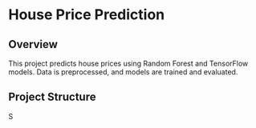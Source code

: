 # House Price Prediction

## Overview

This project predicts house prices using Random Forest and TensorFlow models. Data is preprocessed, and models are trained and evaluated.

## Project Structure

S